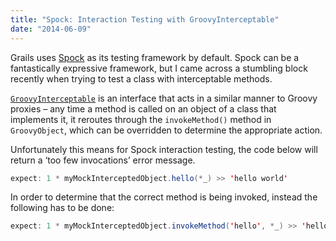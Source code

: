 ```yaml
---
title: "Spock: Interaction Testing with GroovyInterceptable"
date: "2014-06-09"
---
```


Grails uses [Spock](http://spockframework.org/) as its testing framework by default. Spock can be a fantastically expressive framework, but I came across a stumbling block recently when trying to test a class with interceptable methods.

[`GroovyInterceptable`](http://groovy.codehaus.org/api/groovy/lang/GroovyInterceptable.html) is an interface that acts in a similar manner to Groovy proxies – any time a method is called on an object of a class that implements it, it reroutes through the `invokeMethod()` method in `GroovyObject`, which can be overridden to determine the appropriate action.

Unfortunately this means for Spock interaction testing, the code below will return a ‘too few invocations’ error message.

```java
expect: 1 * myMockInterceptedObject.hello(*_) >> 'hello world'
```

In order to determine that the correct method is being invoked, instead the following has to be done:

```java
expect: 1 * myMockInterceptedObject.invokeMethod('hello', *_) >> 'hello world'
```
